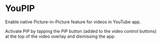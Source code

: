 # YouPIP

Enable native Picture-in-Picture feature for videos in YouTube app.

Activate PiP by tapping the PiP button (added to the video control buttons) at the top of the video overlay and dismissing the app.
